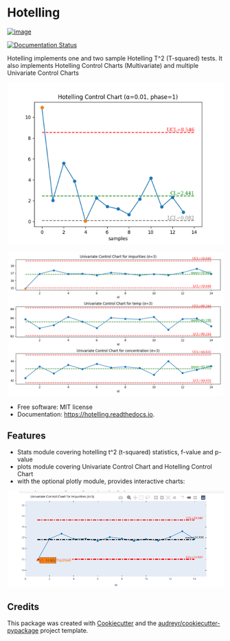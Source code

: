 Hotelling
=========

[![image](https://img.shields.io/pypi/v/hotelling.svg)](https://pypi.python.org/pypi/hotelling)

[![Documentation Status](https://readthedocs.org/projects/hotelling/badge/?version=latest)](https://hotelling.readthedocs.io/en/latest/?badge=latest)


Hotelling implements one and two sample Hotelling T\^2 (T-squared) tests.
It also implements Hotelling Control Charts (Multivariate) and multiple
Univariate Control Charts

  ![image](https://github.com/dionresearch/hotelling/raw/master/png/hotelling_control_chart.png)

  ![image](https://github.com/dionresearch/hotelling/raw/master/png/univariate_chart.png)


-   Free software: MIT license
-   Documentation: <https://hotelling.readthedocs.io>.

Features
--------

-   Stats module covering hotelling t^2 (t-squared) statistics, f-value and p-value
-   plots module covering Univariate Control Chart and Hotelling Control Chart
-   with the optional plotly module, provides interactive charts:

  ![image](https://github.com/dionresearch/hotelling/raw/master/png/interactive.png)


Credits
-------

This package was created with
[Cookiecutter](https://github.com/audreyr/cookiecutter) and the
[audreyr/cookiecutter-pypackage](https://github.com/audreyr/cookiecutter-pypackage)
project template.
